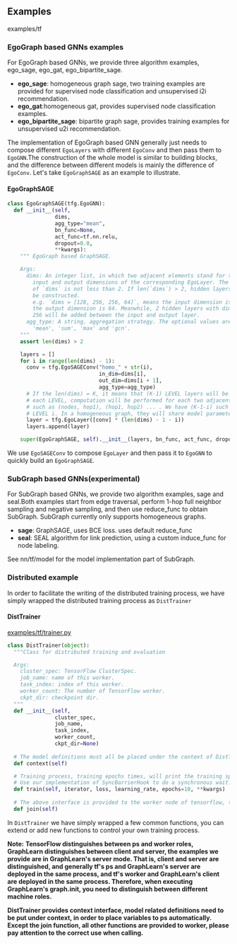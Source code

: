 ## Examples

examples/tf


### EgoGraph based GNNs examples
For EgoGraph based GNNs, we provide three algorithm examples, ego_sage, ego_gat, ego_bipartite_sage.
- **ego_sage**: homogeneous graph sage, two training examples are provided for supervised node classification and unsupervised i2i recommendation.
- **ego_gat**:homogeneous gat, provides supervised node classification examples.
- **ego_bipartite_sage**: bipartite graph sage, provides training examples for unsupervised u2i recommendation.

The implementation of EgoGraph based GNN generally just needs to compose different `EgoLayers` with different `EgoConv` and then pass them to `EgoGNN`.The construction of the whole model is similar to building blocks, and the difference between different models is mainly the difference of `EgoConv`.  Let's take `EgoGraphSAGE` as an example to illustrate.


#### EgoGraphSAGE

```python
class EgoGraphSAGE(tfg.EgoGNN):
  def __init__(self,
               dims,
               agg_type="mean",
               bn_func=None,
               act_func=tf.nn.relu,
               dropout=0.0,
               **kwargs):
    """ EgoGraph based GraphSAGE.

    Args:
      dims: An integer list, in which two adjacent elements stand for the
        input and output dimensions of the corresponding EgoLayer. The length
        of `dims` is not less than 2. If len(`dims`) > 2, hidden layers will 
        be constructed. 
        e.g. `dims = [128, 256, 256, 64]`, means the input dimension is 128 and
        the output dimension is 64. Meanwhile, 2 hidden layers with dimension 
        256 will be added between the input and output layer.
      agg_type: A string, aggregation strategy. The optional values are
        'mean', 'sum', 'max' and 'gcn'.
    """
    assert len(dims) > 2

    layers = []
    for i in range(len(dims) - 1):
      conv = tfg.EgoSAGEConv("homo_" + str(i),
                             in_dim=dims[i],
                             out_dim=dims[i + 1],
                             agg_type=agg_type)
      # If the len(dims) = K, it means that (K-1) LEVEL layers will be added. At
      # each LEVEL, computation will be performed for each two adjacent hops,
      # such as (nodes, hop1), (hop1, hop2) ... . We have (K-1-i) such pairs at
      # LEVEL i. In a homogeneous graph, they will share model parameters.
      layer = tfg.EgoLayer([conv] * (len(dims) - 1 - i))
      layers.append(layer)

    super(EgoGraphSAGE, self).__init__(layers, bn_func, act_func, dropout)
```


We use `EgoSAGEConv` to compose `EgoLayer` and then pass it to `EgoGNN` to quickly build an `EgoGraphSAGE`.

### SubGraph based GNNs(experimental)
For SubGraph based GNNs, we provide two algorithm examples, sage and seal.Both examples start from edge traversal, perform 1-hop full neighbor sampling and negative sampling, and then use reduce_func to obtain SubGraph. SubGraph currently only supports homogeneous graphs.


- **sage**: GraphSAGE, uses BCE loss. uses default reduce_func
- **seal**: SEAL algorithm for link prediction, using a custom induce_func for node labeling.

See nn/tf/model for the model implementation part of SubGraph.


### Distributed example
In order to facilitate the writing of the distributed training process, we have simply wrapped the distributed training process as `DistTrainer`
​

#### DistTrainer
[examples/tf/trainer.py](https://github.com/alibaba/graph-learn/blob/master/examples/tf/trainer.py)

```python
class DistTrainer(object):
  """Class for distributed training and evaluation

  Args:
    cluster_spec: TensorFlow ClusterSpec.
    job_name: name of this worker.
    task_index: index of this worker.
    worker_count: The number of TensorFlow worker.
    ckpt_dir: checkpoint dir.
  """
  def __init__(self,
               cluster_spec,
               job_name,
               task_index,
               worker_count,
               ckpt_dir=None)
   
  # The model definitions must all be placed under the context of DistTrainer 
  def context(self)

  # Training process, training epochs times, will print the training speed and the corresponding loss, at the end of training all workers will
  # Use our implementation of SyncBarrierHook to do a synchronous wait.
  def train(self, iterator, loss, learning_rate, epochs=10, **kwargs)
    
  # The above interface is provided to the worker node of tensorflow, the ps node just needs to execute join
  def join(self)
```
In `DistTrainer` we have simply wrapped a few common functions, you can extend or add new functions to control your own training process.

**Note:**
**TensorFlow distinguishes between ps and worker roles, GraphLearn distinguishes between client and server, the examples we provide are in GraphLearn's server mode.
That is, client and server are distinguished, and generally tf's ps and GraphLearn's server are deployed in the same process, and tf's worker and GraphLearn's client are deployed in the same process.
Therefore, when executing GraphLearn's graph.init, you need to distinguish between different machine roles.**


**DistTrainer provides context interface, model related definitions need to be put under context, in order to place variables to ps automatically. Except the join function, all other functions are provided to worker, please pay attention to the correct use when calling.**
​